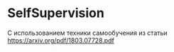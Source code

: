 # SelfSupervision
С использованием техники самообучения из статьи https://arxiv.org/pdf/1803.07728.pdf
